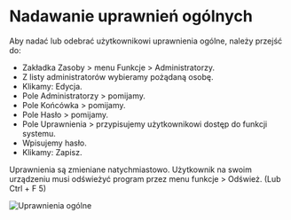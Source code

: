# Nadawanie uprawnień ogólnych

Aby nadać lub odebrać użytkownikowi uprawnienia ogólne, należy przejść do:

- Zakładka Zasoby > menu Funkcje > Administratorzy.
- Z listy administratorów wybieramy pożądaną osobę.
- Klikamy: Edycja.
- Pole Administratorzy > pomijamy.
- Pole Końcówka > pomijamy.
- Pole Hasło > pomijamy.
- Pole Uprawnienia > przypisujemy użytkownikowi dostęp do funkcji systemu.
- Wpisujemy hasło.
- Klikamy: Zapisz.

Uprawnienia są zmieniane natychmiastowo. Użytkownik na swoim urządzeniu musi odświeżyć program przez menu funkcje > Odśwież. (Lub Ctrl + F 5)

![Uprawnienia ogólne](uprawnieniaogolne.gif)